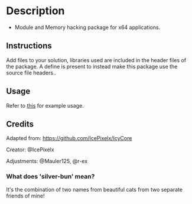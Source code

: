 # Description

 * Module and Memory hacking package for x64 applications.

## Instructions

Add files to your solution, libraries used are included in the header files of the package.
A define is present to instead make this package use the source file headers..

## Usage

Refer to [this](https://github.com/IcePixelx/godot-key/blob/main/main.cpp) for example usage.

## Credits

Adapted from: https://github.com/IcePixelx/IcyCore

Creator: @IcePixelx

Adjustments: @Mauler125, @r-ex

### What does 'silver-bun' mean?

It's the combination of two names from beautiful cats from two separate friends of mine!
